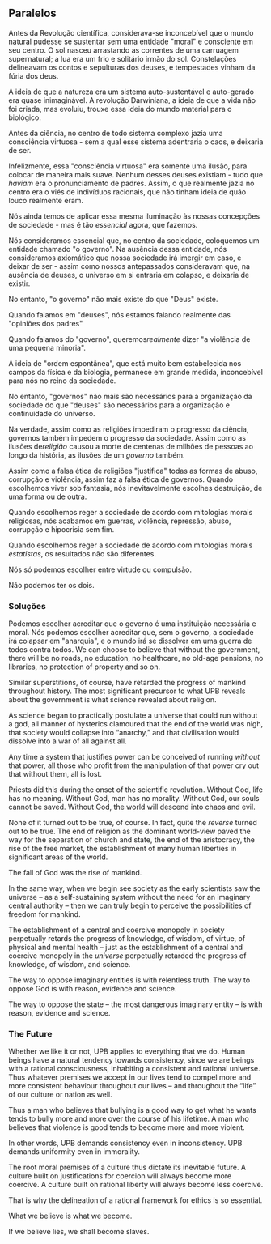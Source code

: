 ## Paralelos

Antes da Revolução científica, considerava-se inconcebível que o mundo natural pudesse se sustentar sem uma entidade "moral" e consciente em seu centro. O sol nasceu arrastando as correntes de uma carruagem supernatural; a lua era um frio e solitário irmão do sol. Constelações delineavam os contos e sepulturas dos deuses, e tempestades vinham da fúria dos deus.

A ideia de que a natureza era um sistema auto-sustentável e auto-gerado era quase inimaginável. A revolução Darwiniana, a ideia de que a vida não foi criada, mas evoluiu, trouxe essa ideia do mundo material para o biológico.

Antes da ciência, no centro de todo sistema complexo jazia uma consciência virtuosa - sem a qual esse sistema adentraria o caos, e deixaria de ser.

Infelizmente, essa "consciência virtuosa" era somente uma ilusão, para colocar de maneira mais suave. Nenhum desses deuses existiam - tudo que *haviam* era o pronunciamento de padres. Assim, o que realmente jazia no centro era o viés de indivíduos racionais, que não tinham ideia de quão louco realmente eram.

Nós ainda temos de aplicar essa mesma iluminação às nossas concepções de sociedade - mas é tão *essencial* agora, que fazemos.

Nós consideramos essencial que, no centro da sociedade, coloquemos um entidade chamado "o governo". Na ausência dessa entidade, nós consideramos axiomático que nossa sociedade irá imergir em caso, e deixar de ser - assim como nossos antepassados consideravam que, na ausência de deuses, o universo em si entraria em colapso, e deixaria de existir.

No entanto, "o governo" não mais existe do que "Deus" existe.

Quando falamos em "deuses", nós estamos falando realmente das "opiniões dos padres"

Quando falamos do "governo", queremos*realmente* dizer "a violência de uma pequena minoria".

A ideia de "ordem espontânea", que está muito bem estabelecida nos campos da física e da biologia, permanece em grande medida, inconcebível para nós no reino da sociedade.

No entanto, "governos" não mais são necessários para a organização da sociedade do que "deuses" são necessários para a organização e continuidade do universo.

Na verdade, assim como as religiões impediram o progresso da ciência, governos também impedem o progresso da sociedade. Assim como as ilusões de*religião* causou a morte de centenas de milhões de pessoas ao longo da história, as ilusões de um *governo* também.

Assim como a falsa ética de religiões "justifica" todas as formas de abuso, corrupção e violência, assim faz a falsa ética de governos. Quando escolhemos viver sob fantasia, nós inevitavelmente escolhes destruição, de uma forma ou de outra.

Quando escolhemos reger a sociedade de acordo com mitologias morais religiosas, nós acabamos em guerras, violência, repressão, abuso, corrupção e hipocrisia sem fim.

Quando escolhemos reger a sociedade de acordo com mitologias morais *estatistas*, os resultados não são diferentes.

Nós só podemos escolher entre virtude ou compulsão.

Não podemos ter os dois.

### Soluções

Podemos escolher acreditar que o governo é uma instituição necessária e moral. Nós podemos escolher acreditar que, sem o governo, a sociedade irá colapsar em "anarquia", e o mundo irá se dissolver em uma guerra de todos contra todos. We can choose to believe that without the government, there will be no roads, no education, no healthcare, no old-age pensions, no libraries, no protection of property and so on.

Similar superstitions, of course, have retarded the progress of mankind throughout history. The most significant precursor to what UPB reveals about the government is what science revealed about religion.

As science began to practically postulate a universe that could run without a god, all manner of hysterics clamoured that the end of the world was nigh, that society would collapse into “anarchy,” and that civilisation would dissolve into a war of all against all.

Any time a system that justifies power can be conceived of running *without* that power, all those who profit from the manipulation of that power cry out that without them, all is lost.

Priests did this during the onset of the scientific revolution. Without God, life has no meaning. Without God, man has no morality. Without God, our souls cannot be saved. Without God, the world will descend into chaos and evil.

None of it turned out to be true, of course. In fact, quite the *reverse* turned out to be true. The end of religion as the dominant world-view paved the way for the separation of church and state, the end of the aristocracy, the rise of the free market, the establishment of many human liberties in significant areas of the world.

The fall of God was the rise of mankind.

In the same way, when we begin see society as the early scientists saw the universe – as a self-sustaining system without the need for an imaginary central authority – then we can truly begin to perceive the possibilities of freedom for mankind.

The establishment of a central and coercive monopoly in society perpetually retards the progress of knowledge, of wisdom, of virtue, of physical and mental health – just as the establishment of a central and coercive monopoly in the *universe* perpetually retarded the progress of knowledge, of wisdom, and science.

The way to oppose imaginary entities is with relentless truth. The way to oppose God is with reason, evidence and science.

The way to oppose the state – the most dangerous imaginary entity – is with reason, evidence and science.

### The Future

Whether we like it or not, UPB applies to everything that we do. Human beings have a natural tendency towards consistency, since we are beings with a rational consciousness, inhabiting a consistent and rational universe. Thus whatever premises we accept in our lives tend to compel more and more consistent behaviour throughout our lives – and throughout the “life” of our culture or nation as well.

Thus a man who believes that bullying is a good way to get what he wants tends to bully more and more over the course of his lifetime. A man who believes that violence is good tends to become more and more violent.

In other words, UPB demands consistency even in inconsistency. UPB demands uniformity even in immorality.

The root moral premises of a culture thus dictate its inevitable future. A culture built on justifications for coercion will always become more coercive. A culture built on rational liberty will always become less coercive.

That is why the delineation of a rational framework for ethics is so essential.

What we believe is what we become.

If we believe lies, we shall become slaves.